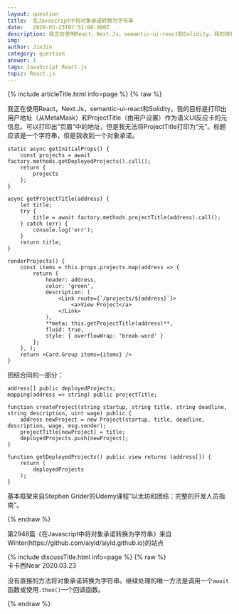 ```yaml
---
layout: question
title:  在Javascript中将对象承诺转换为字符串
date:   2020-03-23T07:51:08.000Z
description: 我正在使用React，Next.Js，semantic-ui-react和Solidity。我的目标是打印出用户地址（从MetaMask）和Project...
img: 
author: JinJin
category: question
answer: 1
tags: JavaScript React.js
topic: React.js
---
```

<div class="article-root">
  <div class="article">
    {% include articleTitle.html info=page %}
    {% raw %}
    <div class="article-content"><p><font style="vertical-align: inherit;"><font style="vertical-align: inherit;">我正在使用React，Next.Js，semantic-ui-react和Solidity。</font><font style="vertical-align: inherit;">我的目标是打印出用户地址（从MetaMask）和ProjectTitle（由用户设置）作为语义UI反应卡的元信息。</font><font style="vertical-align: inherit;">可以打印出“页眉”中的地址，但是我无法将ProjectTitle打印为“元”。</font><font style="vertical-align: inherit;">标题应该是一个字符串，但是我收到一个对象承诺。  </font></font></p>

<pre><code>static async getInitialProps() {<font></font>
    const projects = await factory.methods.getDeployedProjects().call();<font></font>
    return {<font></font>
        projects<font></font>
    };<font></font>
}<font></font>
<font></font>
async getProjectTitle(address) {<font></font>
    let title;<font></font>
    try {<font></font>
        title = await factory.methods.projectTitle(address).call();<font></font>
    } catch (err) {<font></font>
        console.log('err');<font></font>
    }<font></font>
    return title;<font></font>
}<font></font>
<font></font>
renderProjects() {<font></font>
    const items = this.props.projects.map(address =&gt; {<font></font>
        return {<font></font>
            header: address,<font></font>
            color: 'green',<font></font>
            description: (<font></font>
                &lt;Link route={`/projects/${address}`}&gt;<font></font>
                    &lt;a&gt;View Project&lt;/a&gt;<font></font>
                &lt;/Link&gt;<font></font>
            ),<font></font>
            **meta: this.getProjectTitle(address)**,<font></font>
            fluid: true,<font></font>
            style: { overflowWrap: 'break-word' }<font></font>
        };<font></font>
    }, );<font></font>
    return &lt;Card.Group items={items} /&gt;<font></font>
}<font></font>
</code></pre>

<p><font style="vertical-align: inherit;"><font style="vertical-align: inherit;">团结合同的一部分：</font></font></p>

<pre><code>address[] public deployedProjects;<font></font>
mapping(address =&gt; string) public projectTitle;<font></font>
<font></font>
function createProject(string startup, string title, string deadline, string description, uint wage) public {<font></font>
    address newProject = new Project(startup, title, deadline, description, wage, msg.sender);<font></font>
    projectTitle[newProject] = title;<font></font>
    deployedProjects.push(newProject);<font></font>
}<font></font>
<font></font>
function getDeployedProjects() public view returns (address[]) {<font></font>
    return (<font></font>
        deployedProjects<font></font>
    );<font></font>
}<font></font>
</code></pre>

<p><font style="vertical-align: inherit;"><font style="vertical-align: inherit;">基本框架来自Stephen Grider的Udemy课程“以太坊和团结：完整的开发人员指南”。</font></font></p></div>
    {% endraw %}
  </div>
  <p class="winter_mark">第2948篇《在Javascript中将对象承诺转换为字符串》来自Winter(https://github.com/aiyld/aiyld.github.io)的站点</p>
  <div class="discuss-wrapper">
    {% include discussTitle.html info=page %}
    {% raw %}
    <div class="discuss-list">
    <div class="discuss-item">
        <div class="discuss-parent">
          <div class="discuss-meta">
            <span class="discuss-user">卡卡西Near</span>
            <span class="discuss-time">2020.03.23</span>
          </div>
          <div class="discuss-comment"><p><font style="vertical-align: inherit;"><font style="vertical-align: inherit;">没有直接的方法将对象承诺转换为字符串。</font><font style="vertical-align: inherit;">继续处理的唯一方法是调用一个</font></font><code>await</code><font style="vertical-align: inherit;"><font style="vertical-align: inherit;">函数或使用</font></font><code>.then()</code><font style="vertical-align: inherit;"><font style="vertical-align: inherit;">一个回调函数。</font></font></p></div>
        </div></div>
    </div>
    {% endraw %}
  </div>
<div>
